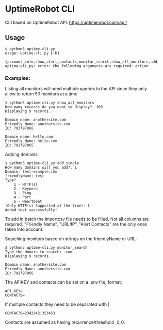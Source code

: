 # UptimeRobot CLI
CLI based on UptimeRobot API: https://uptimerobot.com/api/

## Usage

```
$ python3 uptime-cli.py 
usage: uptime-cli.py [-h]
                     {account_info,show_alert_contacts,monitor_search,show_all_monitors,add_single,add_in_batch,delete_monitor,edit_monitor,get_paused_monitors,get_down_monitors}
uptime-cli.py: error: the following arguments are required: action 
```

### Examples:

Listing all monitors will need multiple queries to the API since they only allow to return 50 monitors at a time.

```
$ python3 uptime-cli.py show_all_monitors
How many records do you want to display?: 100
Displaying 9 records.

Domain name: anothersite.com
Friendly Name: anothersite.com
ID: 792797966

Domain name: hello.com
Friendly Name: hello.com
ID: 792797865
```

Adding domains:
```
$ python3 uptime-cli.py add_single
How many domains will you add?: 1
Domain: test-example.com
friendlyName: test
Type?
	1 - HTTP(s)
	2 - Keyword
	3 - Ping
	4 - Port
	5 - Heartbeat
(Only HTTP(s) Supported at the time): 1
Added test successfully!
```
To add in batch the importcsv file needs to be filled. Not all columns are required, "Friendly Name", "URL/IP", "Alert Contacts" are the only ones taken into account.


Searching monitors based on strings on the friendlyName or URL:

```
$ python3 uptime-cli.py monitor_search
Type the domain to search: .com
Displaying 9 records.

Domain name: anothersite.com
Friendly Name: anothersite.com
ID: 792797966
```

The APIKEY and contacts can be set on a .env file, format;
```
API_KEY=
CONTACTS=
```

If multiple contacts they need to be separated with |

```
CONTACTS=2342342|353453
```
Contacts are assumed as having recurrence/threshold _0_0.
